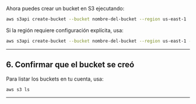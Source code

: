 Ahora puedes crear un bucket en S3 ejecutando:

```sh
aws s3api create-bucket --bucket nombre-del-bucket --region us-east-1
```

Si la región requiere configuración explícita, usa:

```sh
aws s3api create-bucket --bucket nombre-del-bucket --region us-east-1 --create-bucket-configuration LocationConstraint=us-east-1
```

---

## 6. Confirmar que el bucket se creó

Para listar los buckets en tu cuenta, usa:

```sh
aws s3 ls
```

---
